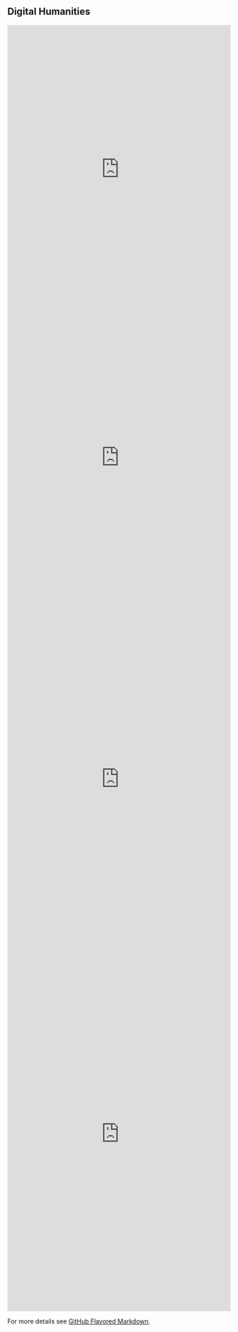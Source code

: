 ## Digital Humanities

<iframe src='https://cdn.knightlab.com/libs/timeline3/latest/embed/index.html?source=1IrI6SsSSxWhq8Gjscxc1go3REcAYhKI8x0kX9EP3fVc&font=Default&lang=cz&initial_zoom=2&height=650' width='100%' height='650' webkitallowfullscreen mozallowfullscreen allowfullscreen frameborder='0'></iframe>

<iframe src="https://cdn.knightlab.com/libs/storyline/latest/embed/index.html?dataURL=https%3A%2F%2Fdocs.google.com%2Fspreadsheets%2Fd%2F18KIvEyxGUeeNKKBz_jhdLq45t14HstmtwLljS398ZM8%2Fedit%3Fusp%3Dsharing&amp;dataYCol=data&amp;dataXCol=date&amp;dataDateFormat=%25Y-%25m-%25d&amp;chartDateFormat=%25Y-%25m-%25d&amp;chartYLabel=Hled%C3%A1n%C3%AD%20slova%20O%C5%A0ET%C5%98OVN%C3%89&amp;sliderCardTitleCol=title&amp;sliderCardTextCol=text" style="width:100%;height:650px;" frameborder="0" marginwidth="0" marginheight="0" vspace="0" hspace="0"></iframe>

<iframe src="https://uploads.knightlab.com/storymapjs/7017f14963d02e6c0cf24d172271194f/zrozeni-venuse/index.html" frameborder="0" width="100%" height="800"></iframe>

<iframe src="https://uploads.knightlab.com/storymapjs/5de6cbd90102d818a59af85121f960e7/husitske-valky/draft.html" frameborder="0" width="100%" height="800"></iframe>

For more details see [GitHub Flavored Markdown](https://guides.github.com/features/mastering-markdown/).



